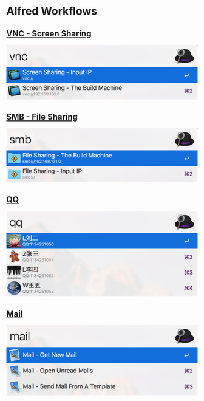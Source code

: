 # Alfred Workflows


## [VNC - Screen Sharing](https://github.com/ljinwu/alfred-workflows/releases/tag/vnc-v1.0)
![vnc](https://raw.githubusercontent.com/ljinwu/alfred-workflows/master/workflow.vnc/vnc.png)


## [SMB - File Sharing](https://github.com/ljinwu/alfred-workflows/releases/tag/smb-v1.0)
![smb](https://raw.githubusercontent.com/ljinwu/alfred-workflows/master/workflow.smb/smb.png)


## [QQ](https://github.com/ljinwu/alfred-workflows/releases/tag/qq-v1.0)
![smb](https://raw.githubusercontent.com/ljinwu/alfred-workflows/master/workflow.qq/qq.png)


## [Mail](https://github.com/ljinwu/alfred-workflows/releases/tag/mail-v1.1)
![smb](https://raw.githubusercontent.com/ljinwu/alfred-workflows/master/workflow.mail/mail.png)